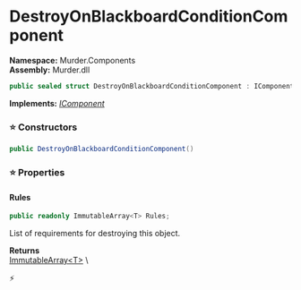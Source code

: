 # DestroyOnBlackboardConditionComponent

**Namespace:** Murder.Components \
**Assembly:** Murder.dll

```csharp
public sealed struct DestroyOnBlackboardConditionComponent : IComponent
```

**Implements:** _[IComponent](/Bang/Components/IComponent.html)_

### ⭐ Constructors
```csharp
public DestroyOnBlackboardConditionComponent()
```

### ⭐ Properties
#### Rules
```csharp
public readonly ImmutableArray<T> Rules;
```

List of requirements for destroying this object.

**Returns** \
[ImmutableArray\<T\>](https://learn.microsoft.com/en-us/dotnet/api/System.Collections.Immutable.ImmutableArray-1?view=net-7.0) \


⚡
